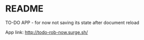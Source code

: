 # README

TO-DO APP - for now not saving its state after document reload

App link: http://todo-rob-now.surge.sh/
